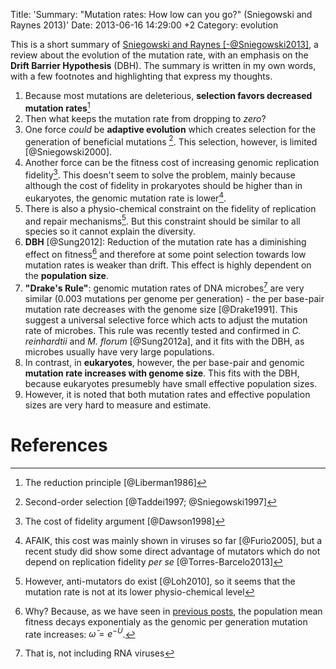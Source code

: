 Title: 'Summary: "Mutation rates: How low can you go?" (Sniegowski and Raynes 2013)'
Date: 2013-06-16 14:29:00 +2
Category: evolution

This is a short summary of [Sniegowski and Raynes [-@Sniegowski2013]](http://www.sciencedirect.com/science/article/pii/S0960982213000213), a review about the evolution of the mutation rate, with an emphasis on the **Drift Barrier Hypothesis** (DBH). The summary is written in my own words, with a few footnotes and highlighting that express my thoughts.  

1. Because most mutations are deleterious, **selection favors decreased mutation rates**[^1]
2. Then what keeps the mutation rate from dropping to *zero*?
1. One force *could* be **adaptive evolution** which creates selection for the generation of beneficial mutations [^2]. This selection, however, is limited [@Sniegowski2000].
1. Another force can be the fitness cost of increasing genomic replication fidelity[^4]. This doesn't seem to solve the problem, mainly because although the cost of fidelity in prokaryotes should be higher than in eukaryotes, the genomic mutation rate is lower[^5].
1. There is also a physio-chemical constraint on the fidelity of replication and repair mechanisms[^3]. But this constraint should be similar to all species so it cannot explain the diversity.
1. **DBH** [@Sung2012]: Reduction of the mutation rate has a diminishing effect on fitness[^8] and therefore at some point selection towards low mutation rates is weaker than drift. This effect is highly dependent on the **population size**.
3. **"Drake's Rule"**: genomic mutation rates of DNA microbes[^6]  are very similar (0.003 mutations per genome per generation) - the per base-pair mutation rate decreases with the genome size [@Drake1991]. This suggest a universal selective force which acts to adjust the mutation rate of microbes. This rule was recently tested and confirmed in *C. reinhardtii* and *M. florum* [@Sung2012a], and it fits with the DBH, as microbes usually have very large populations.
4. In contrast, in **eukaryotes**, however, the per base-pair and genomic **mutation rate increases with genome size**. This fits with the DBH, because eukaryotes presumebly have small effective population sizes.
5. However, it is noted that both mutation rates and effective population sizes are very hard to measure and estimate.

# References

[^1]: The reduction principle [@Liberman1986]
[^2]: Second-order selection [@Taddei1997; @Sniegowski1997]
[^3]: However, anti-mutators do exist [@Loh2010], so it seems that the mutation rate is not at its lower physio-chemical level
[^4]: The cost of fidelity argument [@Dawson1998]
[^5]: AFAIK, this cost was mainly shown in viruses so far [@Furio2005], but a recent study did show some direct advantage of mutators which do not depend on replication fidelity *per se* [@Torres-Barcelo2013]
[^6]: That is, not including RNA viruses
[^8]: Why? Because, as we have seen in [previous posts](/mean-fitness-at-the-mutation-selection-balance/), the population mean fitness decays exponentialy as the genomic per generation mutation rate increases: $\bar{\omega} = e^{-U}$.